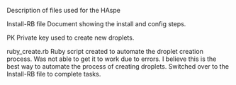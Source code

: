 Description of files used for the HAspe

Install-RB file
    Document showing the install and config steps.

PK
    Private key used to create new droplets.
    
ruby_create.rb
    Ruby script created to automate the droplet creation process. Was not able to get it to work due to errors. I believe this is 
    the best way to automate the process of creating droplets. Switched over to the Install-RB file to complete tasks.
